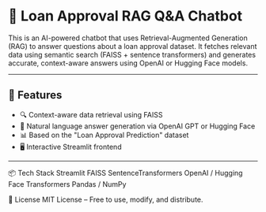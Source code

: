 # 🤖 Loan Approval RAG Q&A Chatbot

This is an AI-powered chatbot that uses Retrieval-Augmented Generation (RAG) to answer questions about a loan approval dataset. It fetches relevant data using semantic search (FAISS + sentence transformers) and generates accurate, context-aware answers using OpenAI or Hugging Face models.

---

## 🚀 Features

- 🔍 Context-aware data retrieval using FAISS
- 🧠 Natural language answer generation via OpenAI GPT or Hugging Face
- 📊 Based on the "Loan Approval Prediction" dataset
- 🖥️ Interactive Streamlit frontend

---

📦 Tech Stack
Streamlit
FAISS
SentenceTransformers
OpenAI / Hugging Face Transformers
Pandas / NumPy

📝 License
MIT License – Free to use, modify, and distribute.

